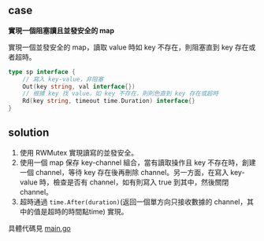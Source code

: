 ## case

**實現一個阻塞讀且並發安全的 map**

實現一個並發安全的 map，讀取 value 時如 key 不存在，則阻塞直到 key 存在或者超時。

```go
type sp interface {
	// 寫入 key-value，非阻塞
	Out(key string, val interface{})
	// 根據 key 找 value。如 key 不存在，則則色直到 key 存在或超時
    Rd(key string, timeout time.Duration) interface{}
}
```

## solution

1. 使用 RWMutex 實現讀寫的並發安全。
2. 使用一個 map 保存 key-channel 組合，當有讀取操作且 key 不存在時，創建一個 channel，等待 key 存在後再刪除 channel。另一方面，在寫入 key-value 時，檢查是否有 channel，如有則寫入 true 到其中，然後關閉 channel。
3. 超時通過 `time.After(duration)`(返回一個單方向只接收數據的 channel，其中的值是超時的時間點time) 實現。

具體代碼見 [main.go](main.go)